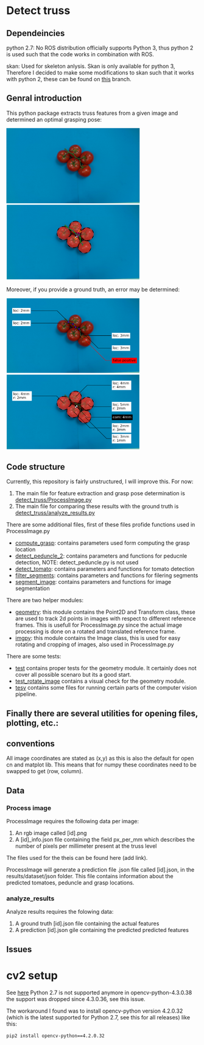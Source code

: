 # Detect truss 

## Dependeincies
python 2.7: No ROS distribution officially supports Python 3, thus python 2 is used such that the code works in combination with ROS.

skan: Used for skeleton anlysis. Skan is only available for python 3, Therefore I decided to make some modifications to skan such that it works with python 2, these can be found on [this](https://github.com/TaekedeHaan/skan/tree/python-2.7) branch.

## Genral introduction
This python package extracts truss features from a given image and determined an optimal grasping pose:


<img src="images/data/003.png" alt="input image" width="350"/>
<img src="images/results/003_original.png" alt="input image" width="350"/>


Moreover, if you provide a ground truth, an error may be determined:

<img src="images/results/003_pend_error.png" alt="input image" width="350"/>
<img src="images/results/003_tom_error.png" alt="input image" width="350"/>

## Code structure
Currently, this repository is fairly unstructured, I will improve this. For now:

1. The main file for feature extraction and grasp pose determination is [detect_truss/ProcessImage.py](src/detect_truss/ProcessImage.py)
2. The main file for comparing these results with the ground truth is [detect_truss/analyze_results.py](src/detect_truss/analyze_results.py)

There are some additional files, first of these files profide functions used in ProcessImage.py
- [compute_grasp](src/detect_truss/compute_grasp.py): contains parameters used form computing the grasp location
- [detect_peduncle_2](src/detect_truss/detect_peduncle_2.py): contains parameters and functions for peducnle detection, NOTE: detect_peduncle.py is not used
- [detect_tomato](src/detect_truss/detect_tomato.py): contains parameters and functions for tomato detection
- [filter_segments](src/detect_truss/filter_segments.py): contains parameters and functions for filering segments
- [segment_image](src/detect_truss/segment_image.py): contains parameters and functions for image segmentation

There are two helper modules:
- [geometry](src/detect_truss/geometry.py): this module contains the Point2D and Transform class, these are used to track 2d points in images with respect to different reference frames. This is usefull for ProcessImage.py since the actual image processing is done on a rotated and translated reference frame.
- [imgpy](src/detect_truss/imgpy.py): this module contains the Image class, this is used for easy rotating and cropping of images, also used in ProcessImage.py

There are some tests:
- [test](src/detect_truss/test.py) contains proper tests for the geometry module. It certainly does not cover all possible scenaro but its a good start.
- [test_rotate_image](src/test_rotate_image.py) contains a visual check for the geometry module.
- [tesy](src/test) contains some files for running certain parts of the computer vision pipeline.

Finally there are several utilities for opening files, plotting, etc.:
-



## conventions

All image coordinates are stated as (x,y) as this is also the default for open cn and matplot lib. This means that for numpy these coordinates need to be swapped to get (row, column). 


## Data

### Process image
ProcessImage requires the following data per image:

1. An rgb image called [id].png
2. A [id]_info.json file containing the field px_per_mm which describes the number of pixels per millimeter present at the truss level

The files used for the theis can be found here (add link).

ProcessImage will generate a prediction file .json file called [id].json, in the results/dataset/json folder. This file contains information about the predicted tomatoes, peduncle and grasp locations.

### analyze_results
Analyze results requires the folowing data:

1. A ground truth [id].json file containing the actual features
2. A prediction [id].json gile containing the predicted predicted features



## Issues

# cv2 setup


See [here](https://stackoverflow.com/questions/63346648/python-2-7-installing-opencv-via-pip-virtual-environment)
Python 2.7 is not supported anymore in opencv-python-4.3.0.38 the support was dropped since 4.3.0.36, see this issue.

The workaround I found was to install opencv-python version 4.2.0.32 (which is the latest supported for Python 2.7, see this for all releases) like this:

```
pip2 install opencv-python==4.2.0.32
```
